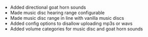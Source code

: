 - Added directional goat horn sounds
- Made music disc hearing range configurable
- Made music disc range in line with vanilla music discs
- Added config options to disallow uploading mp3s or wavs
- Added volume categories for music disc and goat horn sounds